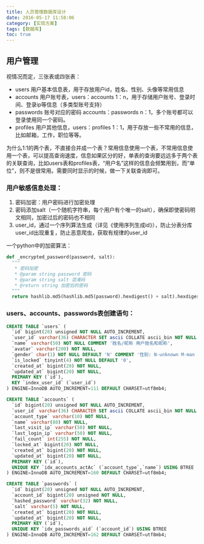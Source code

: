 ```yaml
---
title: 人员管理数据库设计
date: 2016-05-17 11:58:06
category: [实现方案]
tags: [数据库]
toc: true
---
```

## 用户管理
视情况而定，三张表或四张表：

- users 用户基本信息表，用于存放用户id，姓名、性别、头像等常用信息
- accounts 用户账号表，users：accounts 1：n，用于存储用户账号、登录时间、登录ip等信息（多类型账号支持）
- passwords 账号对应的密码 accounts：passwords n：1，多个账号都可以登录使用同一个密码。
- profiles 用户其他信息，users：profiles 1：1，用于存放一些不常用的信息，比如邮箱，工作，职位等等。

为什么1:1的两个表，不直接合并成一个表？常用信息使用一个表，不常用信息使用一个表，可以提高查询速度，信息如果区分的好，单表的查询要远远多于两个表的关联查询，比如users表和profiles表，“用户名”这样的信息会频繁用到，而“单位”，则不是很常用。需要同时显示的时候，做一下关联查询即可。



### 用户敏感信息处理：
1. 密码加密：用户密码进行加密处理
1. 密码添加salt（一个随机字符串，每个用户有个唯一的salt），确保即使密码明文相同，加密过后的密码也不相同
1. user_id，通过一个序列算法生成（详见《使用序列生成id》），防止分表分库user_id出现重复，防止恶意爬虫，获取有规律的user_id

一个python中的加密算法：
```python
def _encrypted_password(password, salt):
  """
   * 密码加密
   * @param string password 密码
   * @param string salt 混淆码
   * @return string 加密后的密码
  """
  return hashlib.md5(hashlib.md5(password).hexdigest() + salt).hexdigest()
```
### users、accounts、passwords表创建语句：
```sql
CREATE TABLE `users` (
  `id` bigint(20) unsigned NOT NULL AUTO_INCREMENT,
  `user_id` varchar(36) CHARACTER SET ascii COLLATE ascii_bin NOT NULL COMMENT '用户id',
  `name` varchar(50) NOT NULL COMMENT '姓名/昵称 用户姓名和昵称',
  `avatar` varchar(200) NOT NULL,
  `gender` char(1) NOT NULL DEFAULT 'N' COMMENT '性别: N-unknown M-man F-female',
  `is_locked` tinyint(4) NOT NULL DEFAULT '0',
  `created_at` bigint(20) NOT NULL,
  `updated_at` bigint(20) NOT NULL,
  PRIMARY KEY (`id`),
  KEY `index_user_id` (`user_id`)
) ENGINE=InnoDB AUTO_INCREMENT=111 DEFAULT CHARSET=utf8mb4;

CREATE TABLE `accounts` (
  `id` bigint(20) unsigned NOT NULL AUTO_INCREMENT,
  `user_id` varchar(36) CHARACTER SET ascii COLLATE ascii_bin NOT NULL DEFAULT '0',
  `account_type` varchar(10) NOT NULL,
  `name` varchar(80) NOT NULL,
  `last_visit_ip` varchar(50) NOT NULL,
  `last_login_ip` varchar(50) NOT NULL,
  `fail_count` int(255) NOT NULL,
  `locked_at` bigint(20) NOT NULL,
  `created_at` bigint(20) NOT NULL,
  `updated_at` bigint(20) NOT NULL,
  PRIMARY KEY (`id`),
  UNIQUE KEY `idx_accounts_actAc` (`account_type`,`name`) USING BTREE
) ENGINE=InnoDB AUTO_INCREMENT=160 DEFAULT CHARSET=utf8mb4;

CREATE TABLE `passwords` (
  `id` bigint(20) unsigned NOT NULL AUTO_INCREMENT,
  `account_id` bigint(20) unsigned NOT NULL,
  `hashed_password` varchar(32) NOT NULL,
  `salt` varchar(5) NOT NULL,
  `created_at` bigint(20) NOT NULL,
  `updated_at` bigint(20) NOT NULL,
  PRIMARY KEY (`id`),
  UNIQUE KEY `idx_passwords_aid` (`account_id`) USING BTREE
) ENGINE=InnoDB AUTO_INCREMENT=162 DEFAULT CHARSET=utf8mb4;
```
